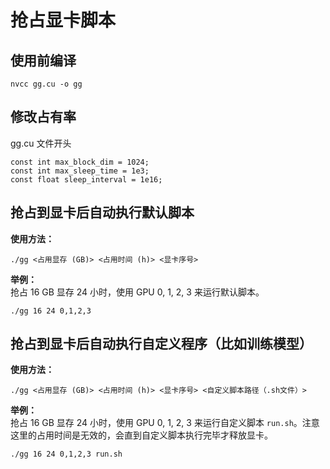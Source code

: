 # 抢占显卡脚本


## 使用前编译

```shell
nvcc gg.cu -o gg
```

## 修改占有率

gg.cu 文件开头
```cuda
const int max_block_dim = 1024;
const int max_sleep_time = 1e3;
const float sleep_interval = 1e16;
```

## 抢占到显卡后自动执行默认脚本
**使用方法：**  
```shell
./gg <占用显存 (GB)> <占用时间 (h)> <显卡序号>
```

**举例：**  
抢占 16 GB 显存 24 小时，使用 GPU 0, 1, 2, 3 来运行默认脚本。
```shell
./gg 16 24 0,1,2,3
```

## 抢占到显卡后自动执行自定义程序（比如训练模型）
**使用方法：**  
```shell
./gg <占用显存 (GB)> <占用时间 (h)> <显卡序号> <自定义脚本路径（.sh文件）>
```

**举例：**  
抢占 16 GB 显存 24 小时，使用 GPU 0, 1, 2, 3 来运行自定义脚本 `run.sh`。注意这里的占用时间是无效的，会直到自定义脚本执行完毕才释放显卡。
```shell
./gg 16 24 0,1,2,3 run.sh
```

